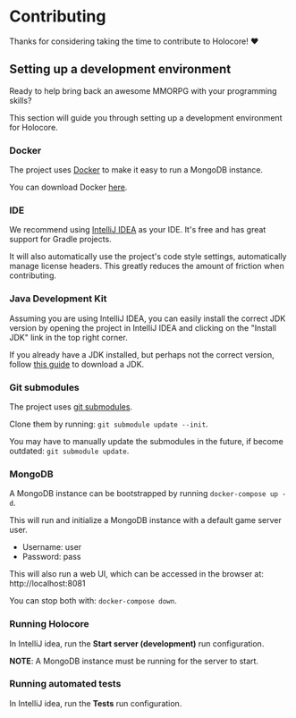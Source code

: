 # Contributing
Thanks for considering taking the time to contribute to Holocore! :heart:



## Setting up a development environment
Ready to help bring back an awesome MMORPG with your programming skills?

This section will guide you through setting up a development environment for Holocore.

### Docker
The project uses [Docker](https://www.docker.com) to make it easy to run a MongoDB instance.

You can download Docker [here](https://www.docker.com/get-started).

### IDE
We recommend using [IntelliJ IDEA](https://www.jetbrains.com/idea/download) as your IDE. It's free and has great support for Gradle projects.

It will also automatically use the project's code style settings, automatically manage license headers.
This greatly reduces the amount of friction when contributing.

### Java Development Kit
Assuming you are using IntelliJ IDEA, you can easily install the correct JDK version by opening the project in IntelliJ IDEA and clicking on the "Install JDK" link in the top right corner.

If you already have a JDK installed, but perhaps not the correct version, follow [this guide](https://www.jetbrains.com/help/idea/sdk.html#define-sdk) to download a JDK.

### Git submodules
The project uses [git submodules](https://git-scm.com/book/en/v2/Git-Tools-Submodules).

Clone them by running: `git submodule update --init`.

You may have to manually update the submodules in the future, if become outdated: `git submodule update`.

### MongoDB
A MongoDB instance can be bootstrapped by running `docker-compose up -d`.

This will run and initialize a MongoDB instance with a default game server user.
* Username: user
* Password: pass

This will also run a web UI, which can be accessed in the browser at: http://localhost:8081

You can stop both with: `docker-compose down`.

### Running Holocore
In IntelliJ idea, run the **Start server (development)** run configuration.

**NOTE**: A MongoDB instance must be running for the server to start.

### Running automated tests
In IntelliJ idea, run the **Tests** run configuration.
